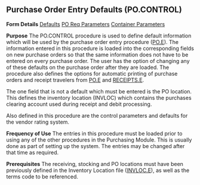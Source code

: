 ## Purchase Order Entry Defaults (PO.CONTROL)
<PageHeader />

**Form Details**
[Defaults](../PO-CONTROL-1/README.md)
[PO Req Parameters](../PO-CONTROL-2/README.md)
[Container Parameters](../PO-CONTROL-3/README.md)

**Purpose**
The PO.CONTROL procedure is used to define default information which will be
used by the purchase order entry procedure ([PO.E](../PO-E/README.md)). The information
entered in this procedure is loaded into the corresponding fields on new
purchase orders so that the same information does not have to be entered on
every purchase order. The user has the option of changing any of these
defaults on the purchase order after they are loaded. The procedure also
defines the options for automatic printing of purchase orders and receipt
travelers from [PO.E](../PO-E/README.md) and [RECEIPTS.E](../RECEIPTS-E/README.md).

The one field that is not a default which must be entered is the PO location.
This defines the inventory location (INVLOC) which contains the purchases
clearing account used during receipt and debit processing.

Also defined in this procedure are the control parameters and defaults for the
vendor rating system.

**Frequency of Use**
The entries in this procedure must be loaded prior to using any of the other
procedures in the Purchasing Module. This is usually done as part of setting
up the system. The entries may be changed after that time as required.

**Prerequisites**
The receiving, stocking and PO locations must have been previously defined in
the Inventory Location file ([INVLOC.E](../INVLOC-E/README.md)), as well as the terms
code to be referenced.

<badge text= "Version 8.10.57 " vertical="middle" />

<PageFooter />
